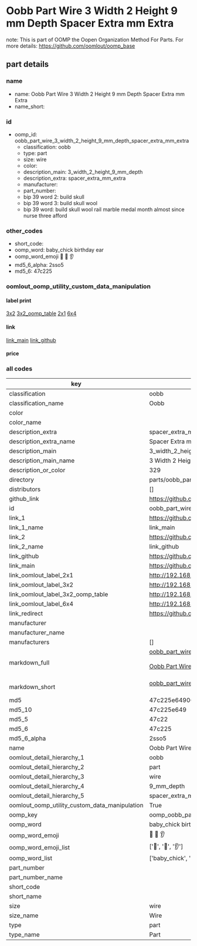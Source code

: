 # Oobb Part Wire 3 Width 2 Height 9 mm Depth Spacer Extra mm Extra  

note: This is part of OOMP the Oopen Organization Method For Parts. For more details: https://github.com/oomlout/oomp_base

##  part details
  







### name
* name: Oobb Part Wire 3 Width 2 Height 9 mm Depth Spacer Extra mm Extra
* name_short: 
### id
* oomp_id: oobb_part_wire_3_width_2_height_9_mm_depth_spacer_extra_mm_extra
  * classification: oobb
  * type: part
  * size: wire
  * color: 
  * description_main: 3_width_2_height_9_mm_depth
  * description_extra: spacer_extra_mm_extra
  * manufacturer: 
  * part_number: 
  * bip 39 word 2: build skull
  * bip 39 word 3: build skull wool
  * bip 39 word: build skull wool rail marble medal month almost since nurse three afford

### other_codes
* short_code: 
* oomp_word: baby_chick birthday ear
* oomp_word_emoji :baby_chick: :birthday: :ear:
* md5_6_alpha: 2sso5
* md5_6: 47c225






### oomlout_oomp_utility_custom_data_manipulation
#### label print
[3x2](http://192.168.1.245:1112/?label=oomp%202sso5)
[3x2_oomp_table](http://192.168.1.108:1112/?label=oomp%202sso5)
[2x1](http://192.168.1.242:1112/?label=oomp%202sso5)
[6x4](http://192.168.1.55:1112/?label=oomp%202sso5)    

#### link

[link_main](https://github.com/oomlout/oomlout_oomp_version_1_messy/tree/main/parts/oobb_part_wire_3_width_2_height_9_mm_depth_spacer_extra_mm_extra) [link_github](https://github.com/oomlout/oomlout_oomp_version_1_messy/tree/main/parts/oobb_part_wire_3_width_2_height_9_mm_depth_spacer_extra_mm_extra)                             

#### price







### all codes 
| key | value |  
| --- | --- |  
| classification | oobb |  
| classification_name | Oobb |  
| color |  |  
| color_name |  |  
| description_extra | spacer_extra_mm_extra |  
| description_extra_name | Spacer Extra mm Extra |  
| description_main | 3_width_2_height_9_mm_depth |  
| description_main_name | 3 Width 2 Height 9 mm Depth |  
| description_or_color | 329 |  
| directory | parts/oobb_part_wire_3_width_2_height_9_mm_depth_spacer_extra_mm_extra |  
| distributors | [] |  
| github_link | https://github.com/oomlout/oomlout_oomp_part_src/tree/main/parts/oobb_part_wire_3_width_2_height_9_mm_depth_spacer_extra_mm_extra |  
| id | oobb_part_wire_3_width_2_height_9_mm_depth_spacer_extra_mm_extra |  
| link_1 | https://github.com/oomlout/oomlout_oomp_version_1_messy/tree/main/parts/oobb_part_wire_3_width_2_height_9_mm_depth_spacer_extra_mm_extra |  
| link_1_name | link_main |  
| link_2 | https://github.com/oomlout/oomlout_oomp_version_1_messy/tree/main/parts/oobb_part_wire_3_width_2_height_9_mm_depth_spacer_extra_mm_extra |  
| link_2_name | link_github |  
| link_github | https://github.com/oomlout/oomlout_oomp_version_1_messy/tree/main/parts/oobb_part_wire_3_width_2_height_9_mm_depth_spacer_extra_mm_extra |  
| link_main | https://github.com/oomlout/oomlout_oomp_version_1_messy/tree/main/parts/oobb_part_wire_3_width_2_height_9_mm_depth_spacer_extra_mm_extra |  
| link_oomlout_label_2x1 | http://192.168.1.242:1112/?label=oomp%202sso5 |  
| link_oomlout_label_3x2 | http://192.168.1.245:1112/?label=oomp%202sso5 |  
| link_oomlout_label_3x2_oomp_table | http://192.168.1.108:1112/?label=oomp%202sso5 |  
| link_oomlout_label_6x4 | http://192.168.1.55:1112/?label=oomp%202sso5 |  
| link_redirect | https://github.com/oomlout/oomlout_oomp_version_1_messy/tree/main/parts/oobb_part_wire_3_width_2_height_9_mm_depth_spacer_extra_mm_extra |  
| manufacturer |  |  
| manufacturer_name |  |  
| manufacturers | [] |  
| markdown_full | [oobb_part_wire_3_width_2_height_9_mm_depth_spacer_extra_mm_extra](none)<br>[](none)<br>[Oobb Part Wire 3 Width 2 Height 9 Mm Depth Spacer Extra Mm Extra](none)<br><br> |  
| markdown_short | [oobb_part_wire_3_width_2_height_9_mm_depth_spacer_extra_mm_extra](none)<br><br> |  
| md5 | 47c225e64906d1ee2943db0ffab2b0ee |  
| md5_10 | 47c225e649 |  
| md5_5 | 47c22 |  
| md5_6 | 47c225 |  
| md5_6_alpha | 2sso5 |  
| name | Oobb Part Wire 3 Width 2 Height 9 mm Depth Spacer Extra mm Extra |  
| oomlout_detail_hierarchy_1 | oobb |  
| oomlout_detail_hierarchy_2 | part |  
| oomlout_detail_hierarchy_3 | wire |  
| oomlout_detail_hierarchy_4 | 9_mm_depth |  
| oomlout_detail_hierarchy_5 | spacer_extra_mm_extra |  
| oomlout_oomp_utility_custom_data_manipulation | True |  
| oomp_key | oomp_oobb_part_wire_3_width_2_height_9_mm_depth_spacer_extra_mm_extra |  
| oomp_word | baby_chick birthday ear |  
| oomp_word_emoji | :baby_chick: :birthday: :ear: |  
| oomp_word_emoji_list | [':baby_chick:', ':birthday:', ':ear:'] |  
| oomp_word_list | ['baby_chick', 'birthday', 'ear'] |  
| part_number |  |  
| part_number_name |  |  
| short_code |  |  
| short_name |  |  
| size | wire |  
| size_name | Wire |  
| type | part |  
| type_name | Part |  
